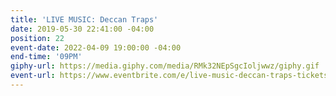 ```yaml
---
title: 'LIVE MUSIC: Deccan Traps'
date: 2019-05-30 22:41:00 -04:00
position: 22
event-date: 2022-04-09 19:00:00 -04:00
end-time: '09PM'
giphy-url: https://media.giphy.com/media/RMk32NEpSgcIoljwwz/giphy.gif
event-url: https://www.eventbrite.com/e/live-music-deccan-traps-tickets-275349948107
---
```


